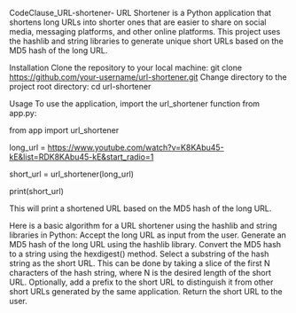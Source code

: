 CodeClause_URL-shortener-
URL Shortener is a Python application that shortens long URLs into shorter ones that are easier to share on social media, messaging platforms, and other online platforms. This project uses the hashlib and string libraries to generate unique short URLs based on the MD5 hash of the long URL.

Installation
Clone the repository to your local machine: git clone https://github.com/your-username/url-shortener.git Change directory to the project root directory: cd url-shortener

Usage
To use the application, import the url_shortener function from app.py:

from app import url_shortener

long_url = https://www.youtube.com/watch?v=K8KAbu45-kE&list=RDK8KAbu45-kE&start_radio=1

short_url = url_shortener(long_url)

print(short_url)

This will print a shortened URL based on the MD5 hash of the long URL.

Here is a basic algorithm for a URL shortener using the hashlib and string libraries in Python:
Accept the long URL as input from the user. Generate an MD5 hash of the long URL using the hashlib library. Convert the MD5 hash to a string using the hexdigest() method. Select a substring of the hash string as the short URL. This can be done by taking a slice of the first N characters of the hash string, where N is the desired length of the short URL. Optionally, add a prefix to the short URL to distinguish it from other short URLs generated by the same application. Return the short URL to the user.
